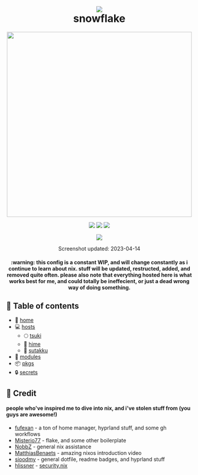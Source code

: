 <div align="center">
<h1>
<img src="https://files.catbox.moe/i4twd5.png"></img> <br>
  snowflake
</h1>
</h2><img src="https://raw.githubusercontent.com/catppuccin/catppuccin/main/assets/palette/macchiato.png" width="500" />
<p></p>
  <img src="https://img.shields.io/github/stars/notohh/snowflake?color=f5c2e7&labelColor=303446&style=for-the-badge&logo=starship&logoColor=f5c2e7">
  <img src="https://img.shields.io/github/repo-size/notohh/snowflake?color=ea999c&labelColor=303446&style=for-the-badge&logo=github&logoColor=ea999c">
  <img src="https://img.shields.io/static/v1.svg?style=for-the-badge&label=License&message=MIT&colorA=313244&colorB=cba6f7&logo=unlicense&logoColor=ca9ee6&"/>
 <p></p>
<img src="https://files.catbox.moe/tds7i3.png"></img>
<p>
  Screenshot updated: 2023-04-14
</p>
<h4>
  :warning: this config is a constant WIP, 
  and will change constantly as i continue to learn about nix. stuff will be updated, restructed, added, and removed quite often. please also note that everything hosted here is what works best for me,   and could totally be ineffecient, or just a dead wrong way of doing something.</h4>
</div>

## :open_book: Table of contents

+ :house_with_garden: [home](home)
+ :computer: [hosts](hosts)
  - :full_moon: [tsuki](hosts/tsuki)
  - :princess: [hime](hosts/hime)
  - :white_flower: [sutakku](hosts/sutakku)
+ :electric_plug: [modules](modules)
+ :package: [pkgs](pkgs)
+ :lock: [secrets](secrets)

## :busts_in_silhouette: Credit
#### people who've inspired me to dive into nix, and i've stolen stuff from (you guys are awesome!)
+ [fufexan](https://github.com/fufexan) - a ton of home manager, hyprland stuff, and some gh workflows
+ [Misterio77](https://github.com/Misterio77) - flake, and some other boilerplate
+ [NobbZ](https://github.com/NobbZ) - general nix assistance
+ [MatthiasBenaets](https://github.com/MatthiasBenaets) - amazing nixos introduction video
+ [sioodmy](https://github.com/sioodmy) - general dotfile, readme badges, and hyprland stuff
+ [hlissner](https://github.com/hlissner) - [security.nix](modules/services/security.nix)
